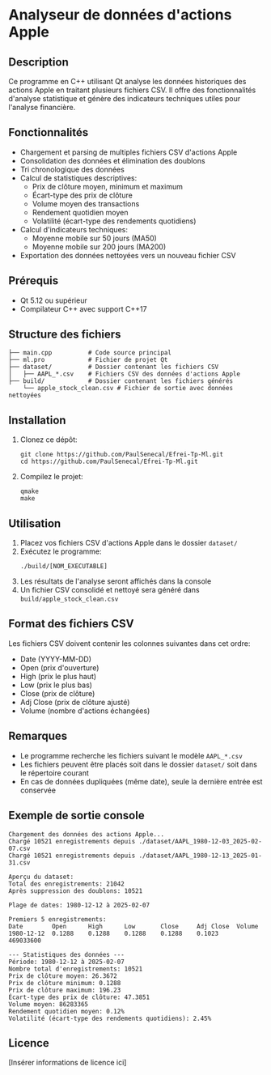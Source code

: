 # Analyseur de données d'actions Apple

## Description
Ce programme en C++ utilisant Qt analyse les données historiques des actions Apple en traitant plusieurs fichiers CSV. Il offre des fonctionnalités d'analyse statistique et génère des indicateurs techniques utiles pour l'analyse financière.

## Fonctionnalités
- Chargement et parsing de multiples fichiers CSV d'actions Apple
- Consolidation des données et élimination des doublons
- Tri chronologique des données
- Calcul de statistiques descriptives:
  - Prix de clôture moyen, minimum et maximum
  - Écart-type des prix de clôture
  - Volume moyen des transactions
  - Rendement quotidien moyen
  - Volatilité (écart-type des rendements quotidiens)
- Calcul d'indicateurs techniques:
  - Moyenne mobile sur 50 jours (MA50)
  - Moyenne mobile sur 200 jours (MA200)
- Exportation des données nettoyées vers un nouveau fichier CSV

## Prérequis
- Qt 5.12 ou supérieur
- Compilateur C++ avec support C++17

## Structure des fichiers
```
├── main.cpp          # Code source principal
├── ml.pro            # Fichier de projet Qt
├── dataset/          # Dossier contenant les fichiers CSV
│   ├── AAPL_*.csv    # Fichiers CSV des données d'actions Apple
├── build/            # Dossier contenant les fichiers générés
    └── apple_stock_clean.csv # Fichier de sortie avec données nettoyées
```

## Installation
1. Clonez ce dépôt:
   ```
   git clone https://github.com/PaulSenecal/Efrei-Tp-Ml.git
   cd https://github.com/PaulSenecal/Efrei-Tp-Ml.git
   ```

2. Compilez le projet:
   ```
   qmake
   make
   ```

## Utilisation
1. Placez vos fichiers CSV d'actions Apple dans le dossier `dataset/`
2. Exécutez le programme:
   ```
   ./build/[NOM_EXECUTABLE]
   ```
3. Les résultats de l'analyse seront affichés dans la console
4. Un fichier CSV consolidé et nettoyé sera généré dans `build/apple_stock_clean.csv`

## Format des fichiers CSV
Les fichiers CSV doivent contenir les colonnes suivantes dans cet ordre:
- Date (YYYY-MM-DD)
- Open (prix d'ouverture)
- High (prix le plus haut)
- Low (prix le plus bas)
- Close (prix de clôture)
- Adj Close (prix de clôture ajusté)
- Volume (nombre d'actions échangées)

## Remarques
- Le programme recherche les fichiers suivant le modèle `AAPL_*.csv`
- Les fichiers peuvent être placés soit dans le dossier `dataset/` soit dans le répertoire courant
- En cas de données dupliquées (même date), seule la dernière entrée est conservée

## Exemple de sortie console
```
Chargement des données des actions Apple...
Chargé 10521 enregistrements depuis ./dataset/AAPL_1980-12-03_2025-02-07.csv
Chargé 10521 enregistrements depuis ./dataset/AAPL_1980-12-13_2025-01-31.csv

Aperçu du dataset:
Total des enregistrements: 21042
Après suppression des doublons: 10521

Plage de dates: 1980-12-12 à 2025-02-07

Premiers 5 enregistrements:
Date        Open      High      Low       Close     Adj Close  Volume     
1980-12-12  0.1288    0.1288    0.1288    0.1288    0.1023     469033600  

--- Statistiques des données ---
Période: 1980-12-12 à 2025-02-07
Nombre total d'enregistrements: 10521
Prix de clôture moyen: 26.3672
Prix de clôture minimum: 0.1288
Prix de clôture maximum: 196.23
Écart-type des prix de clôture: 47.3851
Volume moyen: 86283365
Rendement quotidien moyen: 0.12%
Volatilité (écart-type des rendements quotidiens): 2.45%
```

## Licence
[Insérer informations de licence ici]
